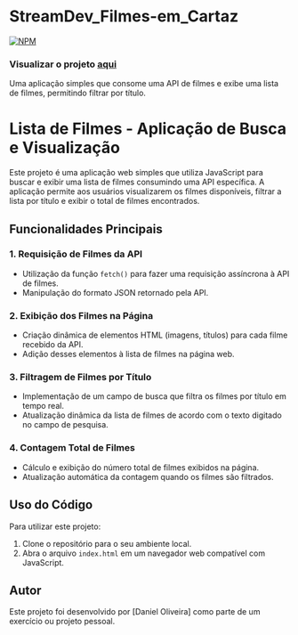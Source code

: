 # StreamDev_Filmes-em_Cartaz
[![NPM](https://img.shields.io/npm/l/react)]([https://github.com/devsuperior/sds1-wmazoni/blob/master/LICENSE](https://github.com/daniel-olive/StreamDev_Filmes-em_Cartaz/blob/main/LICENSE)) 

### Visualizar o projeto <a href="https://daniel-olive-dev.com.br/subdominios/filmes/index.html">aqui</a>

Uma aplicação simples que consome uma API de filmes e exibe uma lista de filmes, permitindo filtrar por título.

# Lista de Filmes - Aplicação de Busca e Visualização

Este projeto é uma aplicação web simples que utiliza JavaScript para buscar e exibir uma lista de filmes consumindo uma API específica. A aplicação permite aos usuários visualizarem os filmes disponíveis, filtrar a lista por título e exibir o total de filmes encontrados.

## Funcionalidades Principais

### 1. Requisição de Filmes da API

- Utilização da função `fetch()` para fazer uma requisição assíncrona à API de filmes.
- Manipulação do formato JSON retornado pela API.

### 2. Exibição dos Filmes na Página

- Criação dinâmica de elementos HTML (imagens, títulos) para cada filme recebido da API.
- Adição desses elementos à lista de filmes na página web.

### 3. Filtragem de Filmes por Título

- Implementação de um campo de busca que filtra os filmes por título em tempo real.
- Atualização dinâmica da lista de filmes de acordo com o texto digitado no campo de pesquisa.

### 4. Contagem Total de Filmes

- Cálculo e exibição do número total de filmes exibidos na página.
- Atualização automática da contagem quando os filmes são filtrados.

## Uso do Código

Para utilizar este projeto:

1. Clone o repositório para o seu ambiente local.
2. Abra o arquivo `index.html` em um navegador web compatível com JavaScript.

## Autor

Este projeto foi desenvolvido por [Daniel Oliveira] como parte de um exercício ou projeto pessoal.